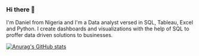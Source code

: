 ### Hi there 👋

I'm Daniel from Nigeria and I'm a Data analyst versed in SQL, Tableau, Excel and Python. I create dashboards and visualizations with the help of SQL to proffer data driven solutions to businesses.

[![Anurag's GitHub stats](https://github-readme-stats.vercel.app/api?username=danielamadi)](https://github.com/anuraghazra/github-readme-stats)

